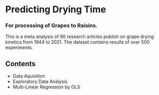 # Predicting Drying Time
### For processing of Grapes to Raisins.

This is a meta analysis of 90 research articles publish on grape drying kinetics from 1944 to 2021. The dataset contains results of over 500 experiments. 

## Contents
- Data Aquisition
- Exploratory Data Analysis
- Multi-Linear Regression by OLS
